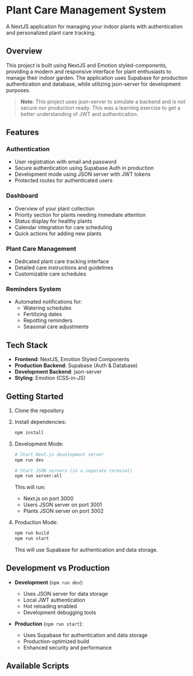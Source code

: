 # Plant Care Management System

A NextJS application for managing your indoor plants with authentication and personalized plant care tracking.

## Overview

This project is built using NextJS and Emotion styled-components, providing a modern and responsive interface for plant enthusiasts to manage their indoor garden. The application uses Supabase for production authentication and database, while utilizing json-server for development purposes.

> **Note**: This project uses json-server to simulate a backend and is not secure nor production ready. This was a learning exercise to get a better understanding of JWT and authentication.

## Features

### Authentication
- User registration with email and password
- Secure authentication using Supabase Auth in production
- Development mode using JSON server with JWT tokens
- Protected routes for authenticated users

### Dashboard
- Overview of your plant collection
- Priority section for plants needing immediate attention
- Status display for healthy plants
- Calendar integration for care scheduling
- Quick actions for adding new plants

### Plant Care Management
- Dedicated plant care tracking interface
- Detailed care instructions and guidelines
- Customizable care schedules

### Reminders System
- Automated notifications for:
  - Watering schedules
  - Fertilizing dates
  - Repotting reminders
  - Seasonal care adjustments

## Tech Stack

- **Frontend**: NextJS, Emotion Styled Components
- **Production Backend**: Supabase (Auth & Database)
- **Development Backend**: json-server
- **Styling**: Emotion (CSS-in-JS)

## Getting Started

1. Clone the repository
2. Install dependencies:
   ```bash
   npm install
   ```

3. Development Mode:
   ```bash
   # Start Next.js development server
   npm run dev

   # Start JSON servers (in a separate terminal)
   npm run server:all
   ```
   This will run:
   - Next.js on port 3000
   - Users JSON server on port 3001
   - Plants JSON server on port 3002

4. Production Mode:
   ```bash
   npm run build
   npm run start
   ```
   This will use Supabase for authentication and data storage.

## Development vs Production

- **Development** (`npm run dev`):
  - Uses JSON server for data storage
  - Local JWT authentication
  - Hot reloading enabled
  - Development debugging tools

- **Production** (`npm run start`):
  - Uses Supabase for authentication and data storage
  - Production-optimized build
  - Enhanced security and performance

## Available Scripts

